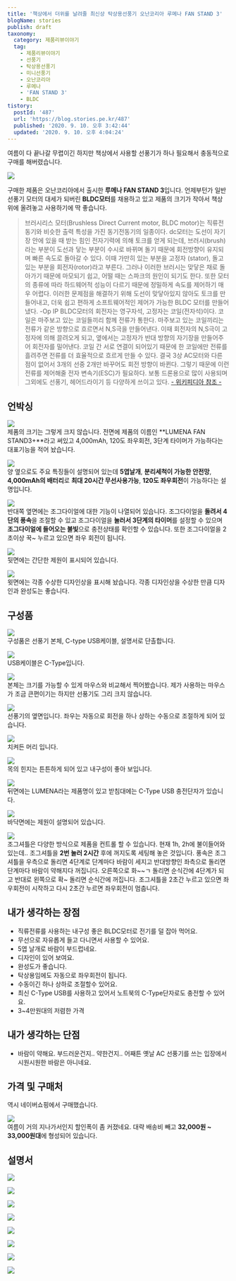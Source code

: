 ```yaml
---
title: '책상에서 더위를 날려줄 최신상 탁상용선풍기 오난코리아 루메나 FAN STAND 3'
blogName: stories
publish: draft
taxonomy:
  category: 제품리뷰이야기
  tag:
    - 제품리뷰이야기
    - 선풍기
    - 탁상용선풍기
    - 미니선풍기
    - 오난코리아
    - 루메나
    - 'FAN STAND 3'
    - BLDC
tistory:
  postId: '487'
  url: 'https://blog.stories.pe.kr/487'
  published: '2020. 9. 10. 오후 3:42:44'
  updated: '2020. 9. 10. 오후 4:04:24'
---
```


여름이 다 끝나갈 무렵이긴 하지만 책상에서 사용할 선풍기가 하나 필요해서 충동적으로 구매를 해버렸습니다.

![](images/2020-09-10-15-04-16.png)

구매한 제품은 오난코리아에서 출시한 **루메나 FAN STAND 3**입니다. 언제부턴가 일반 선풍기 모터의 대세가 되버린 **BLDC모터**를 채용하고 있고 제품의 크기가 작아서 책상 위에 올려놓고 사용하기에 딱 좋습니다.

> 브러시리스 모터(Brushless Direct Current motor, BLDC motor)는 직류전동기와 비슷한 출력 특성을 가진 동기전동기의 일종이다.
> dc모터는 도선이 자기장 안에 있을 때 받는 힘인 전자기력에 의해 토크를 얻게 되는데, 브러시(brush)라는 부분이 도선과 닿는 부분이 수시로 바뀌며 돌기 때문에 회전방향이 유지되며 빠른 속도로 돌아갈 수 있다. 이때 가만히 있는 부분을 고정자 (stator), 돌고 있는 부분을 회전자(rotor)라고 부른다. 그러나 이러한 브러시는 맞닿은 채로 돌아가기 때문에 마모되기 쉽고, 어떨 때는 스파크의 원인이 되기도 한다. 또한 모터의 종류에 따라 하드웨어적 성능이 다르기 때문에 정밀하게 속도를 제어하기 매우 어렵다.
> 이러한 문제점을 해결하기 위해 도선이 맞닿아있지 않아도 토크를 만들어내고, 더욱 쉽고 편하게 소프트웨어적인 제어가 가능한 BLDC 모터를 만들어냈다. -Op IP
> BLDC모터의 회전자는 영구자석, 고정자는 코일(전자석)이다. 코일은 마주보고 있는 코일들끼리 함께 전류가 통한다. 마주보고 있는 코일끼리는 전류가 같은 방향으로 흐르면서 N,S극을 만들어낸다. 이때 회전자의 N,S극이 고정자에 의해 끌려오게 되고, 옆에서는 고정자가 반대 방향의 자기장을 만들어주어 회전자를 밀어낸다. 코일 간 서로 연결이 되어있기 때문에 한 코일에만 전류를 흘려주면 전류를 더 효율적으로 흐르게 만들 수 있다. 결국 3상 AC모터와 다른 점이 없어서 3개의 선중 2개만 바꾸어도 회전 방향이 바뀐다. 그렇기 때문에 이런 전류를 제어해줄 전자 변속기(ESC)가 필요하다. 보통 드론용으로 많이 사용되며 그외에도 선풍기, 헤어드라이기 등 다양하게 쓰이고 있다.
> [- 위키피디아 참조 -](https://ko.wikipedia.org/wiki/%EB%B8%8C%EB%9F%AC%EC%8B%9C%EB%A6%AC%EC%8A%A4_%EB%AA%A8%ED%84%B0)

## 언박싱

![](images/2020-09-10-15-03-44.png)  
제품의 크기는 그렇게 크지 않습니다. 전면에 제품의 이름인 **LUMENA FAN STAND3+**라고 써있고 4,000mAh, 120도 좌우회전, 3단계 타이머가 가능하다는 대표기능을 적어 놨습니다.

![](images/2020-09-10-15-06-58.png)  
양 옆으로도 주요 특징들이 설명되어 있는데 **5엽날개**, **분리세척이 가능한 안전망**, **4,000mAh의 배터리**로 **최대 20시간 무선사용가능**, **120도 좌우회전**이 가능하다는 설명입니다.

![](images/2020-09-10-15-09-45.png)  
반대쪽 옆면에는 조그다이얼에 대한 기능이 나열되어 있습니다. 조그다이얼을 **돌려서 4단의 풍속**을 조절할 수 있고 조그다이얼을 **눌러서 3단계의 타이머**를 설정할 수 있으며 **조그다이얼에 들어오는 불빛**으로 충전상태를 확인할 수 있습니다. 또한 조그다이얼을 2초이상 꾹~ 누르고 있으면 좌우 회전이 됩니다.

![](images/2020-09-10-15-12-51.png)  
뒷면에는 간단한 제원이 표시되어 있습니다.

![](images/2020-09-10-15-13-54.png)  
윗면에는 각종 수상한 디자인상을 표시해 놨습니다. 각종 디자인상을 수상한 만큼 디자인과 완성도는 좋습니다.

## 구성품

![](images/2020-09-10-15-18-48.png)  
구성품은 선풍기 본체, C-type USB케이블, 설명서로 단촐합니다.

![](images/2020-09-10-15-19-35.png)  
USB케이블은 C-Type입니다.

![](images/2020-09-10-15-20-29.png)  
본체는 크기를 가능할 수 있게 마우스와 비교해서 찍어봤습니다. 제가 사용하는 마우스가 조금 큰편이기는 하지만 선풍기도 그리 크지 않습니다.

![](images/2020-09-10-15-21-57.png)  
선풍기의 옆면입니다. 좌우는 자동으로 회전을 하나 상하는 수동으로 조절하게 되어 있습니다.

![](images/2020-09-10-15-22-50.png)  
치켜든 머리 입니다.

![](images/2020-09-10-15-28-43.png)  
목의 힌지는 튼튼하게 되어 있고 내구성이 좋아 보입니다.

![](images/2020-09-10-15-23-22.png)  
뒤면에는 LUMENA라는 제품명이 있고 받침대에는 C-Type USB 충전단자가 있습니다.

![](images/2020-09-10-15-24-29.png)  
바닥면에는 제원이 설명되어 있습니다.

![](images/2020-09-10-15-24-57.png)  
조그셔틀은 다양한 방식으로 제품을 컨트롤 할 수 있습니다. 현재 1h, 2h에 불이들어와 있는데.. 조그셔틀을 **2번 눌러 2시간** 후에 꺼지도록 세팅해 놓은 것입니다.
풍속은 조그셔틀을 우측으로 돌리면 4단계로 단계마다 바람이 세지고 반대방향인 좌측으로 돌리면 단계마다 바람이 약해지다 꺼집니다. 오른쪽으로 화~~ㄱ 돌리면 순식간에 4단계가 되고 반대로 왼쪽으로 확~ 돌리면 순식간에 꺼집니다.
조그셔틀을 2초간 누르고 있으면 좌우회전이 시작하고 다시 2초간 누르면 좌우회전이 멈춥니다.

## 내가 생각하는 장점

- 직류전류를 사용하는 내구성 좋은 BLDC모터로 전기를 덜 잡아 먹어요.
- 무선으로 자유롭게 들고 다니면서 사용할 수 있어요.
- 5엽 날개로 바람이 부드럽네요.
- 디자인이 있어 보여요.
- 완성도가 좋습니다.
- 탁상용임에도 자동으로 좌우회전이 됩니다.
- 수동이긴 하나 상하로 조절할수 있어요.
- 최신 C-Type USB를 사용하고 있어서 노트북의 C-Type단자로도 충전할 수 있어요.
- 3~4만원대의 저렴한 가격

## 내가 생각하는 단점

- 바람이 약해요. 부드러운건지.. 약한건지.. 어째튼 옛날 AC 선풍기를 쓰는 입장에서 시원시원한 바람은 아니네요.

## 가격 및 구매처

역시 네이버쇼핑에서 구매했습니다.

![](images/2020-09-10-15-38-32.png)  
여름이 거의 지나가서인지 할인폭이 좀 커졌네요. 대략 배송비 빼고 **32,000원 ~ 33,000원대**에 형성되어 있습니다.

## 설명서

![](images/2020-09-10-15-40-07.png)

![](images/2020-09-10-15-40-16.png)

![](images/2020-09-10-15-40-27.png)

![](images/2020-09-10-15-40-36.png)

![](images/2020-09-10-15-40-46.png)

![](images/2020-09-10-15-40-55.png)

![](images/2020-09-10-15-41-06.png)

![](images/2020-09-10-15-41-18.png)
